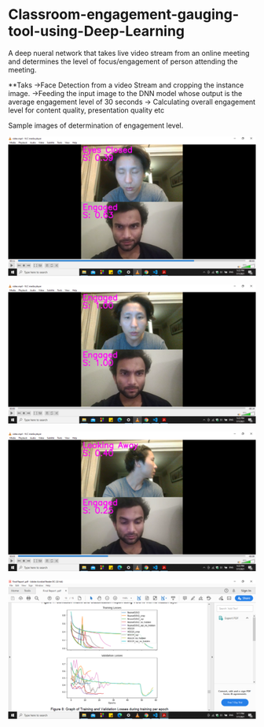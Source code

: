 # Classroom-engagement-gauging-tool-using-Deep-Learning
A deep nueral network that takes live video stream from an online meeting and determines the level of focus/engagement of person attending the meeting.

**Taks
->Face Detection from a video Stream and cropping the instance image.
->Feeding the input image to the DNN model whose output is the average engagement level of 30 seconds
-> Calculating overall engagement level for content quality, presentation quality etc

Sample images of determination of engagement level. 

![Sample Output where my teammate has eyes closed and I am focusing on the sceen](https://github.com/dhaval491/Classroom-engagement-gauging-tool-using-Deep-Learning/blob/main/Screenshot%20(267).png)


![Sample Output where both are focusing on the sceen](https://github.com/dhaval491/Classroom-engagement-gauging-tool-using-Deep-Learning/blob/main/Screenshot%20(268).png)


![Sample Output where my freind is looking away and I am focusing down to my notes, we made our network robust learn what is meant by  to focus (on scree and down to notes)](https://github.com/dhaval491/Classroom-engagement-gauging-tool-using-Deep-Learning/blob/main/Screenshot%20(269).png)


![Sample plots for validation losses using different models](https://github.com/dhaval491/Classroom-engagement-gauging-tool-using-Deep-Learning/blob/main/Screenshot%20(266).png)
